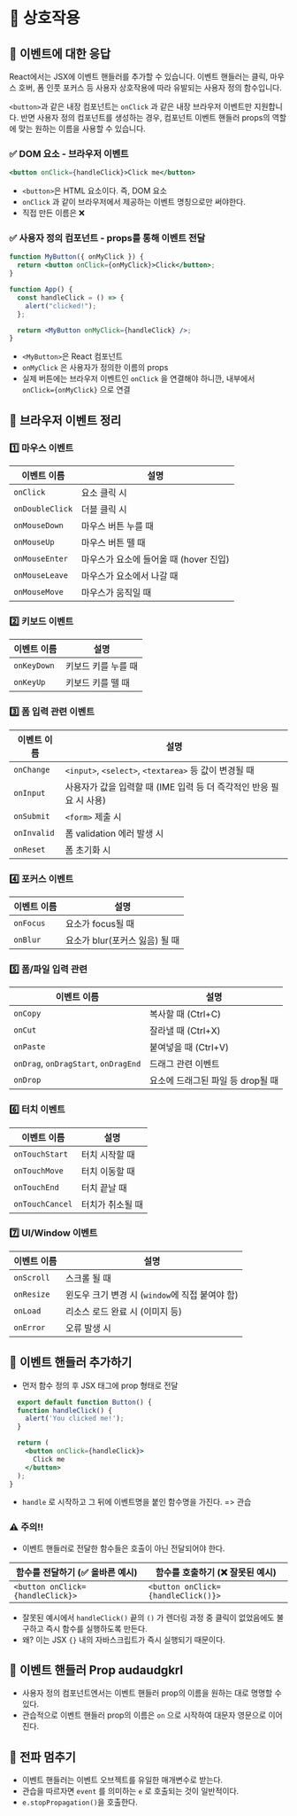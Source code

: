 #  🔎 상호작용

## 💬 이벤트에 대한 응답 
React에서는 JSX에 이벤트 핸들러를 추가할 수 있습니다. 이벤트 핸들러는 클릭, 마우스 호버, 폼 인풋 포커스 등 사용자 상호작용에 따라 유발되는 사용자 정의 함수입니다.

`<button>`과 같은 내장 컴포넌트는 `onClick` 과 같은 내장 브라우저 이벤트만 지원합니다. 반면 사용자 정의 컴포넌트를 생성하는 경우, 컴포넌트 이벤트 핸들러 props의 역할에 맞는 원하는 이름을 사용할 수 있습니다.

### ✅ DOM 요소 - 브라우저 이벤트
```jsx
<button onClick={handleClick}>Click me</button>
```
- `<button>`은 HTML 요소이다. 즉, DOM 요소
- `onClick` 과 같이 브라우저에서 제공하는 이벤트 명칭으로만 써야한다.
- 직접 만든 이름은 ❌

### ✅ 사용자 정의 컴포넌트 - props를 통해 이벤트 전달
```jsx
function MyButton({ onMyClick }) {
  return <button onClick={onMyClick}>Click</button>;
}

function App() {
  const handleClick = () => {
    alert("clicked!");
  };

  return <MyButton onMyClick={handleClick} />;
}
```
- `<MyButton>`은 React 컴포넌트
- `onMyClick` 은 사용자가 정의한 이름의 props
- 실제 버튼에는 브라우저 이벤트인 `onClick` 을 연결해야 하니깐, 내부에서 `onClick={onMyClick}` 으로 연결

## 📍 브라우저 이벤트 정리

### 1️⃣ 마우스 이벤트

| 이벤트 이름          | 설명                        |
| --------------- | ------------------------- |
| `onClick`       | 요소 클릭 시                   |
| `onDoubleClick` | 더블 클릭 시                   |
| `onMouseDown`   | 마우스 버튼 누를 때               |
| `onMouseUp`     | 마우스 버튼 뗄 때                |
| `onMouseEnter`  | 마우스가 요소에 들어올 때 (hover 진입) |
| `onMouseLeave`  | 마우스가 요소에서 나갈 때            |
| `onMouseMove`   | 마우스가 움직일 때                |

### 2️⃣ 키보드 이벤트
| 이벤트 이름       | 설명                                                    |
| ------------ | ----------------------------------------------------- |
| `onKeyDown`  | 키보드 키를 누를 때                                           |
| `onKeyUp`    | 키보드 키를 뗄 때                                            |

### 3️⃣ 폼 입력 관련 이벤트
| 이벤트 이름      | 설명                                             |
| ----------- | ---------------------------------------------- |
| `onChange`  | `<input>`, `<select>`, `<textarea>` 등 값이 변경될 때 |
| `onInput`   | 사용자가 값을 입력할 때 (IME 입력 등 더 즉각적인 반응 필요 시 사용)     |
| `onSubmit`  | `<form>` 제출 시                                  |
| `onInvalid` | 폼 validation 에러 발생 시                           |
| `onReset`   | 폼 초기화 시                                        |

### 4️⃣ 포커스 이벤트
| 이벤트 이름    | 설명                   |
| --------- | -------------------- |
| `onFocus` | 요소가 focus될 때         |
| `onBlur`  | 요소가 blur(포커스 잃음) 될 때 |

### 5️⃣ 폼/파일 입력 관련
| 이벤트 이름                               | 설명                    |
| ------------------------------------ | --------------------- |
| `onCopy`                             | 복사할 때 (Ctrl+C)        |
| `onCut`                              | 잘라낼 때 (Ctrl+X)        |
| `onPaste`                            | 붙여넣을 때 (Ctrl+V)       |
| `onDrag`, `onDragStart`, `onDragEnd` | 드래그 관련 이벤트            |
| `onDrop`                             | 요소에 드래그된 파일 등 drop될 때 |

### 6️⃣ 터치 이벤트
| 이벤트 이름          | 설명        |
| --------------- | --------- |
| `onTouchStart`  | 터치 시작할 때  |
| `onTouchMove`   | 터치 이동할 때  |
| `onTouchEnd`    | 터치 끝날 때   |
| `onTouchCancel` | 터치가 취소될 때 |

### 7️⃣ UI/Window 이벤트
| 이벤트 이름     | 설명                               |
| ---------- | -------------------------------- |
| `onScroll` | 스크롤 될 때                          |
| `onResize` | 윈도우 크기 변경 시 (`window`에 직접 붙여야 함) |
| `onLoad`   | 리소스 로드 완료 시 (이미지 등)              |
| `onError`  | 오류 발생 시                          |

## 💬 이벤트 핸들러 추가하기
- 먼저 함수 정의 후 JSX 태그에 prop 형태로 전달
```jsx
  export default function Button() {
  function handleClick() {
    alert('You clicked me!');
  }

  return (
    <button onClick={handleClick}>
      Click me
    </button>
  );
}
```
- `handle` 로 시작하고 그 뒤에 이벤트명을 붙인 함수명을 가진다. => 관습

### ⚠️ 주의!!
- 이벤트 핸들러로 전달한 함수들은 호출이 아닌 전달되어야 한다.
  
|함수를 전달하기 (✅ 올바른 예시)|함수를 호출하기 (❌ 잘못된 예시)|
|--------|-----------|
|`<button onClick={handleClick}>`|	`<button onClick={handleClick()}>`|

- 잘못된 예시에서 `handleClick()` 끝의 `()` 가 렌더링 과정 중 클릭이 없었음에도 불구하고 즉시 함수를 실행하도록 만든다.
- 왜? 이는 JSX `{}` 내의 자바스크립트가 즉시 실행되기 때문이다.

## 💬 이벤트 핸들러 Prop audaudgkrl
- 사용자 정의 컴포넌트엔서는 이벤트 핸들러 prop의 이름을 원하는 대로 명명할 수 있다.
- 관습적으로 이벤트 핸들러 prop의 이름은 `on` 으로 시작하여 대문자 영문으로 이어진다.

## 💬 전파 멈추기
- 이벤트 핸들러는 이벤트 오브젝트를 유일한 매개변수로 받는다.
- 관습을 따르자면 `event` 를 의미하는 `e` 로 호출되는 것이 일반적이다.
- `e.stopPropagation()`을 호출한다.